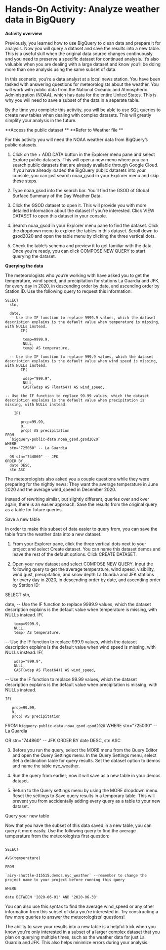 # Hands-On Activity: Analyze weather data in BigQuery

**Activity overview** 

Previously, you learned how to use BigQuery to clean data and prepare it for analysis. Now you will query a dataset and save the results into a new table. This is a useful skill when the original data source changes continuously and you need to preserve a specific dataset for continued analysis. It’s also valuable when you are dealing with a large dataset and know you’ll be doing more than one analysis using the same subset of data. 

In this scenario, you’re a data analyst at a local news station. You have been tasked with answering questions for meteorologists about the weather. You will work with public data from the National Oceanic and Atmospheric Administration (NOAA), which has data for the entire United States. This is why you will need to save a subset of the data in a separate table. 

By the time you complete this activity, you will be able to use SQL queries to create new tables when dealing with complex datasets. This will greatly simplify your analysis in the future.

**Access the public dataset **
**Refer to Weather file **

For this activity you will need the NOAA weather data from BigQuery’s public datasets. 

1. Click on the + ADD DATA button in the Explorer menu pane and select Explore public datasets. This will open a new menu where you can search public datasets that are already available through Google Cloud. If you have already loaded the BigQuery public datasets into your console, you can just search noaa_gsod in your Explorer menu and skip these steps.


2. Type noaa_gsod into the search bar. You’ll find the GSOD of Global Surface Summary of the Day Weather Data. 


3. Click the GSOD dataset to open it. This will provide you with more detailed information about the dataset if you’re interested. Click VIEW DATASET to open this dataset in your console. 


4. Search noaa_gsod in your Explorer menu pane to find the dataset. Click the dropdown menu to explore the tables in this dataset. Scroll down to gsod2020 and open the table menu by clicking the three vertical dots. 


5. Check the table’s schema and preview it to get familiar with the data. Once you’re ready, you can click COMPOSE NEW QUERY to start querying the dataset. 


**Querying the data**

The meteorologists who you’re working with have asked you to get the temperature, wind speed, and precipitation for stations La Guardia and JFK, for every day in 2020, in descending order by date, and ascending order by Station ID. Use the following query to request this information:

```
SELECT
  stn,

  date,
  -- Use the IF function to replace 9999.9 values, which the dataset description explains is the default value when temperature is missing, with NULLs instead.
       IF(

        temp=9999.9,
        NULL,
        temp) AS temperature,

  -- Use the IF function to replace 999.9 values, which the dataset description explains is the default value when wind speed is missing, with NULLs instead.
       IF(

        wdsp="999.9",
        NULL,
        CAST(wdsp AS Float64)) AS wind_speed,

-- Use the IF function to replace 99.99 values, which the dataset description explains is the default value when precipitation is missing, with NULLs instead.

    IF(

       prcp=99.99,
       0,
       prcp) AS precipitation
FROM
  `bigquery-public-data.noaa_gsod.gsod2020`
WHERE
  stn="725030" -- La Guardia

  OR stn="744860" -- JFK
ORDER BY
  date DESC,
  stn ASC
```
The meteorologists also asked you a couple questions while they were preparing for the nightly news: They want the average temperature in June 2020 and the average wind_speed in December 2020. 

Instead of rewriting similar, but slightly different, queries over and over again, there is an easier approach: Save the results from the original query as a table for future queries. 

Save a new table

In order to make this subset of data easier to query from, you can save the table from the weather data into a new dataset. 

1. From your Explorer pane, click the three vertical dots next to your project and select Create dataset. You can name this dataset demos and leave the rest of the default options. Click CREATE DATASET. 


2. Open your new dataset and select COMPOSE NEW QUERY. Input the following query to get the average temperature, wind speed, visibility, wind gust, precipitation, and snow depth La Guardia and JFK stations for every day in 2020, in descending order by date, and ascending order by Station ID: 

SELECT
  stn,

  date,
  -- Use the IF function to replace 9999.9 values, which the dataset description explains is the default value when temperature is missing, with NULLs instead.
       IF(

        temp=9999.9,
        NULL,
        temp) AS temperature,

  -- Use the IF function to replace 999.9 values, which the dataset description explains is the default value when wind speed is missing, with NULLs instead.
       IF(

        wdsp="999.9",
        NULL,
        CAST(wdsp AS Float64)) AS wind_speed,

-- Use the IF function to replace 99.99 values, which the dataset description explains is the default value when precipitation is missing, with NULLs instead.

    IF(

       prcp=99.99,
       0,
       prcp) AS precipitation
FROM
  `bigquery-public-data.noaa_gsod.gsod2020`
WHERE
  stn="725030" -- La Guardia

  OR stn="744860" -- JFK
ORDER BY
  date DESC,
  stn ASC

3. Before you run the query, select the MORE menu from the Query Editor and open the Query Settings menu. In the Query Settings menu, select Set a destination table for query results. Set the dataset option to demos and name the table nyc_weather.


4. Run the query from earlier; now it will save as a new table in your demos dataset. 

5. Return to the Query settings menu by using the MORE dropdown menu. Reset the settings to Save query results in a temporary table. This will prevent you from accidentally adding every query as a table to your new dataset.

Query your new table

Now that you have the subset of this data saved in a new table, you can query it more easily. Use the following query to find the average temperature from the meteorologists first question:
```

SELECT

AVG(temperature)

FROM

`airy-shuttle-315515.demos.nyc_weather` --remember to change the project name to your project before running this query

WHERE

date BETWEEN '2020-06-01' AND '2020-06-30'
```
You can also use this syntax to find the average wind_speed or any other information from this subset of data you’re interested in. Try constructing a few more queries to answer the meteorologists’ questions!

The ability to save your results into a new table is a helpful trick when you know you're only interested in a subset of a larger complex dataset that you plan on querying multiple times, such as the weather data for just La Guardia and JFK. This also helps minimize errors during your analysis.
